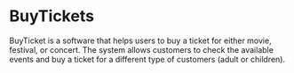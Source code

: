 # BuyTickets
BuyTicket is a software that helps users to buy a ticket for either movie, festival, or concert.
The system allows customers to check the available events and buy a ticket for a different
type of customers (adult or children).
